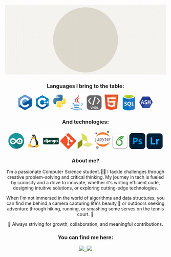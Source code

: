 
<div align="center">
  <img src="hello_world.gif" alt="drawing" width="600"/><br>
</div>

<div align="center">
  <h3>Languages I bring to the table:</h3>
  <img src = './images/c-original.png' width='50'/>
  <img src = './images/cpp.png' width='50'/>
  <img src = './images/python.png' width='50'/>
  <img src = './images/java.png' width='50'/>
  <img src = './images/vhdl.png' width='50'/>
  <img src = './images/html.png' width='50'/>
  <img src = './images/sql2.png' width='50'/>
  <img src = './images/assembly.png' width='50'/><br>
  <h3>And technologies:</h3>
  <img src = './images/arduino.png' width='50'/>
  <img src = './images/linux.png' width='50'/>
  <img src = './images/django.png' width='50'/>
  <img src = './images/git.png' width='50'/>
  <img src = './images/vivado.png' width='50'/>
  <img src = './images/Jupyter.png' width='50'/>
  <img src = './images/overleaf.png' width='50'/>
  <img src = './images/photoshop.png' width='50'/>
  <img src = './images/lightroom.png' width='50'/>
</div>


<div align="center">
  <h3>About me?</h3>
I'm a passionate Computer Science student.👩‍💻 I tackle challenges through creative problem-solving and critical thinking. My journey in tech is fueled by curiosity and a drive to innovate, whether it's writing efficient code, designing intuitive solutions, or exploring cutting-edge technologies.

When I'm not immersed in the world of algorithms and data structures, you can find me behind a camera capturing life's beauty 📸 or outdoors seeking adventure through hiking, running, or smashing some serves on the tennis court. 🎾

🌟 Always striving for growth, collaboration, and meaningful contributions.
</div>


<div align="center">
  <h3>You can find me here:</h3>
  <a href= "https://www.linkedin.com/in/lorena-lupulescu-b97767279/">
    <img src="https://img.icons8.com/?size=100&id=85044&format=png&color=a32e2e" width="45"/>&nbsp;
  </a> 
  <a href= "mailto:lupulescu.lorena17@gmail.com">
    <img src="https://img.icons8.com/?size=100&id=8126&format=png&color=a32e2e" width="40"/>
  </a> 
</div>







